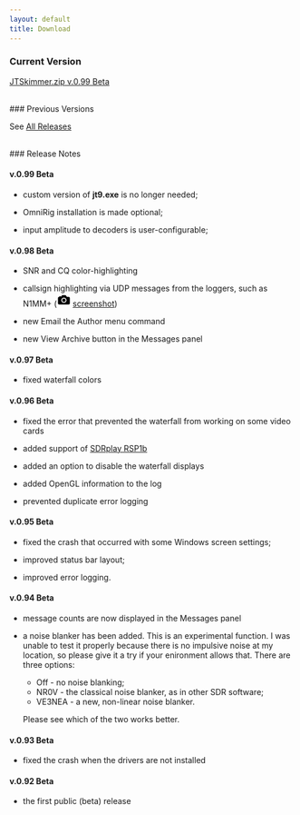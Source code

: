 ```yaml
---
layout: default
title: Download
---
```


### Current Version

[JTSkimmer.zip v.0.99 Beta](https://github.com/VE3NEA/JTSkimmer/releases/download/v.0.99-beta/JTSkimmer.zip)

<br>
### Previous Versions

See [All Releases](https://github.com/VE3NEA/JTSkimmer/releases)

<br>
### Release Notes

#### v.0.99 Beta

- custom version of **jt9.exe** is no longer needed;

- OmniRig installation is made optional;

- input amplitude to decoders is user-configurable;

#### v.0.98 Beta

- SNR and CQ color-highlighting

- callsign highlighting via UDP messages from the loggers, such as N1MM+
  (![screenshot](assets/images/camera.png) [screenshot](assets/images/users_manual/jtskimmer_and_n1mm.png))

- new Email the Author menu command

- new View Archive button in the Messages panel

#### v.0.97 Beta

- fixed waterfall colors

#### v.0.96 Beta

- fixed the error that prevented the waterfall from working on some video cards

- added support of [SDRplay RSP1b](https://www.sdrplay.com/rsp1b/)

- added an option to disable the waterfall displays

- added OpenGL information to the log

- prevented duplicate error logging

#### v.0.95 Beta

- fixed the crash that occurred with some Windows screen settings;

- improved status bar layout;

- improved error logging.

#### v.0.94 Beta

- message counts are now displayed in the Messages panel
  
- a noise blanker  has been added. This is an experimental function. I was unable to test
  it properly because there is no impulsive noise at my location, so please give it a try
  if your enironment allows that. There are three options:
  - Off - no noise blanking;
  - NR0V - the classical noise blanker, as in other SDR software;
  - VE3NEA - a new, non-linear noise blanker.

  Please see which of the two works better.

#### v.0.93 Beta

- fixed the crash when the drivers are not installed

#### v.0.92 Beta

- the first public (beta) release
